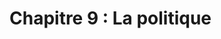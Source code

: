 # Chapitre 9 : La politique

<!-- Question directrice : Quelle est la finalité de la politique ? -->

<script>subPages()</script>